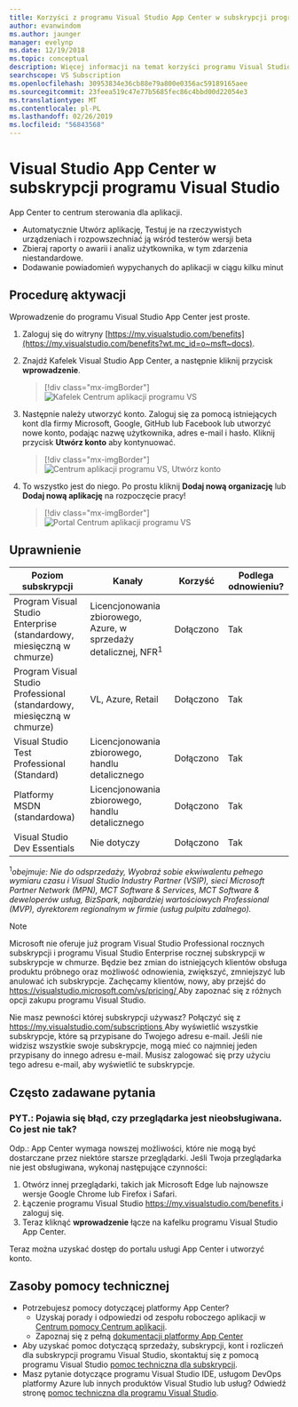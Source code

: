 ```yaml
---
title: Korzyści z programu Visual Studio App Center w subskrypcji programu Visual Studio | Dokumentacja firmy Microsoft
author: evanwindom
ms.author: jaunger
manager: evelynp
ms.date: 12/19/2018
ms.topic: conceptual
description: Więcej informacji na temat korzyści programu Visual Studio App Center uwzględniony w subskrypcjach programu Visual Studio.
searchscope: VS Subscription
ms.openlocfilehash: 30953834e36cb88e79a800e0356ac59189165aee
ms.sourcegitcommit: 23feea519c47e77b5685fec86c4bbd00d22054e3
ms.translationtype: MT
ms.contentlocale: pl-PL
ms.lasthandoff: 02/26/2019
ms.locfileid: "56843568"
---
```

# <a name="visual-studio-app-center-in-visual-studio-subscriptions"></a>Visual Studio App Center w subskrypcji programu Visual Studio

App Center to centrum sterowania dla aplikacji.

-  Automatycznie Utwórz aplikację, Testuj je na rzeczywistych urządzeniach i rozpowszechniać ją wśród testerów wersji beta
-  Zbieraj raporty o awarii i analiz użytkownika, w tym zdarzenia niestandardowe.
-  Dodawanie powiadomień wypychanych do aplikacji w ciągu kilku minut

## <a name="activation-steps"></a>Procedurę aktywacji
Wprowadzenie do programu Visual Studio App Center jest proste.
1.  Zaloguj się do witryny [https://my.visualstudio.com/benefits](https://my.visualstudio.com/benefits?wt.mc_id=o~msft~docs).

2. Znajdź Kafelek Visual Studio App Center, a następnie kliknij przycisk **wprowadzenie**.
    > [!div class="mx-imgBorder"]
    > ![Kafelek Centrum aplikacji programu VS](_img/vs-app-center/vs-app-center-tile.png)

3. Następnie należy utworzyć konto.  Zaloguj się za pomocą istniejących kont dla firmy Microsoft, Google, GitHub lub Facebook lub utworzyć nowe konto, podając nazwę użytkownika, adres e-mail i hasło.  Kliknij przycisk **Utwórz konto** aby kontynuować.
    > [!div class="mx-imgBorder"]
    > ![Centrum aplikacji programu VS, Utwórz konto](_img/vs-app-center/vs-app-center-create-account.png)

4. To wszystko jest do niego.  Po prostu kliknij **Dodaj nową organizację** lub **Dodaj nową aplikację** na rozpoczęcie pracy!
    > [!div class="mx-imgBorder"]
    > ![Portal Centrum aplikacji programu VS](_img/vs-app-center/vs-app-center-portal.png)

## <a name="eligibility"></a>Uprawnienie

| Poziom subskrypcji                                                 |     Kanały                                            | Korzyść                                                          | Podlega odnowieniu?    |
|--------------------------------------------------------------------|---------------------------------------------------------|------------------------------------------------------------------|---------------|
| Program Visual Studio Enterprise (standardowy, miesięczną w chmurze)   | Licencjonowania zbiorowego, Azure, w sprzedaży detalicznej, NFR<sup>1</sup> | Dołączono       |  Tak          |
| Program Visual Studio Professional (standardowy, miesięczną w chmurze) | VL, Azure, Retail                                       | Dołączono                                                            |Tak |
| Visual Studio Test Professional (Standard)                         | Licencjonowania zbiorowego, handlu detalicznego                                              | Dołączono                                                            |Tak |
| Platformy MSDN (standardowa)                                          | Licencjonowania zbiorowego, handlu detalicznego                                              | Dołączono                                                            |Tak |
| Visual Studio Dev Essentials | Nie dotyczy  | Dołączono                                                            |Tak |


<sup>1</sup>*obejmuje:  Nie do odsprzedaży, Wyobraź sobie ekwiwalentu pełnego wymiaru czasu i Visual Studio Industry Partner (VSIP), sieci Microsoft Partner Network (MPN), MCT Software & Services, MCT Software & deweloperów usług, BizSpark, najbardziej wartościowych Professional (MVP), dyrektorem regionalnym w firmie (usług pulpitu zdalnego).*


> [!NOTE]
> Microsoft nie oferuje już program Visual Studio Professional rocznych subskrypcji i programu Visual Studio Enterprise rocznej subskrypcji w subskrypcje w chmurze. Będzie bez zmian do istniejących klientów obsługa produktu próbnego oraz możliwość odnowienia, zwiększyć, zmniejszyć lub anulować ich subskrypcje. Zachęcamy klientów, nowy, aby przejść do [ https://visualstudio.microsoft.com/vs/pricing/ ](https://visualstudio.microsoft.com/vs/pricing/) Aby zapoznać się z różnych opcji zakupu programu Visual Studio.


Nie masz pewności której subskrypcji używasz?  Połączyć się z [ https://my.visualstudio.com/subscriptions ](https://my.visualstudio.com/subscriptions?wt.mc_id=o~msft~docs) Aby wyświetlić wszystkie subskrypcje, które są przypisane do Twojego adresu e-mail. Jeśli nie widzisz wszystkie swoje subskrypcje, mogą mieć co najmniej jeden przypisany do innego adresu e-mail.  Musisz zalogować się przy użyciu tego adresu e-mail, aby wyświetlić te subskrypcje.

## <a name="frequently-asked-questions"></a>Często zadawane pytania

### <a name="q--i-get-an-error-that-my-browser-is-unsupported--whats-wrong"></a>PYT.:  Pojawia się błąd, czy przeglądarka jest nieobsługiwana.  Co jest nie tak?
Odp.:  App Center wymaga nowszej możliwości, które nie mogą być dostarczane przez niektóre starsze przeglądarki.  Jeśli Twoja przeglądarka nie jest obsługiwana, wykonaj następujące czynności:
1.  Otwórz innej przeglądarki, takich jak Microsoft Edge lub najnowsze wersje Google Chrome lub Firefox i Safari.
2.  Łączenie programu Visual Studio [ https://my.visualstudio.com/benefits ](https://my.visualstudio.com/benefits?wt.mc_id=o~msft~docs) i zaloguj się.
3.  Teraz kliknąć **wprowadzenie** łącze na kafelku programu Visual Studio App Center.

Teraz można uzyskać dostęp do portalu usługi App Center i utworzyć konto.

## <a name="support-resources"></a>Zasoby pomocy technicznej
-  Potrzebujesz pomocy dotyczącej platformy App Center?
    - Uzyskaj porady i odpowiedzi od zespołu roboczego aplikacji w [Centrum pomocy Centrum aplikacji](https://intercom.help/appcenter/).
    - Zapoznaj się z pełną [dokumentacji platformy App Center](/appcenter/)
-  Aby uzyskać pomoc dotyczącą sprzedaży, subskrypcji, kont i rozliczeń dla subskrypcji programu Visual Studio, skontaktuj się z pomocą programu Visual Studio [pomoc techniczna dla subskrypcji](https://visualstudio.microsoft.com/subscriptions/support/).
-  Masz pytanie dotyczące programu Visual Studio IDE, usługom DevOps platformy Azure lub innych produktów Visual Studio lub usług?  Odwiedź stronę [pomoc techniczna dla programu Visual Studio](https://visualstudio.microsoft.com/support/).